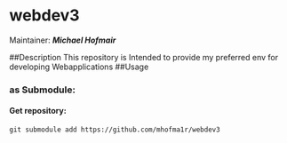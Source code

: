 # webdev3
Maintainer: ***Michael Hofmair***

##Description 
This repository is Intended to provide my preferred env for developing Webapplications
##Usage 
### as Submodule:
#### Get repository: 
    git submodule add https://github.com/mhofma1r/webdev3
